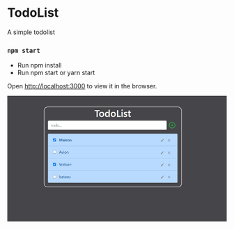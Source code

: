 # TodoList


A simple todolist

### `npm start`

- Run npm install
- Run npm start or yarn start

Open [http://localhost:3000](http://localhost:3000) to view it in the browser.


![](./screenshot/screenshot.jpg)

